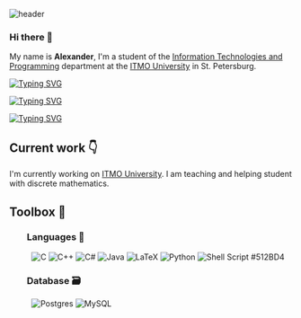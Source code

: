 ![header](https://capsule-render.vercel.app/api?type=venom&color=gradient&height=256&section=header&text=Hello%20World!&fontSize=75&animation=fadeIn&fontAlign=25.6&desc=Welcome%20to%20my%20GitHub%20profile!&descAlignY=65&descAlign=16.5)
### Hi there 👋
My name is **Alexander**, I'm a student of the [Information Technologies and Programming](https://en.itmo.ru/en/faculty/7/Information_Technologies_and_Programming_Faculty.htm) department at the [ITMO University](https://en.itmo.ru/en/) in St. Petersburg.

[![Typing SVG](https://readme-typing-svg.demolab.com?font=Fira+Code&pause=1000&color=38C2FF&random=false&width=435&lines=-+%F0%9F%92%BB+Software+engineer)](https://git.io/typing-svg)

[![Typing SVG](https://readme-typing-svg.demolab.com?font=Fira+Code&pause=1000&color=38C2FF&random=false&width=435&lines=-+%F0%9F%8E%93+Mentor+of+the+ITMO+University)](https://git.io/typing-svg)

[![Typing SVG](https://readme-typing-svg.demolab.com?font=Fira+Code&pause=1000&color=38C2FF&random=false&width=435&lines=-+%E2%9A%99%EF%B8%8F+Interested+in+object-oriented+programming)](https://git.io/typing-svg)

## Current work 👇

I'm currently working on [ITMO University](https://olymp.itmo.ru/). I am teaching and helping student with discrete mathematics.

## Toolbox 🧰

### &nbsp; &nbsp; &nbsp; &nbsp; Languages 📜

&nbsp; &nbsp; &nbsp; &nbsp; &nbsp;
![C](https://img.shields.io/badge/c-%2300599C.svg?style=for-the-badge&logo=c&logoColor=white)
![C++](https://img.shields.io/badge/c++-%2300599C.svg?style=for-the-badge&logo=c%2B%2B&logoColor=white)
![C#](https://img.shields.io/badge/c%23-%23239120.svg?style=for-the-badge&logo=csharp&logoColor=white)
![Java](https://img.shields.io/badge/java-%23ED8B00.svg?style=for-the-badge&logo=openjdk&logoColor=white)
![LaTeX](https://img.shields.io/badge/latex-%23008080.svg?style=for-the-badge&logo=latex&logoColor=white)
![Python](https://img.shields.io/badge/python-3670A0?style=for-the-badge&logo=python&logoColor=ffdd54)
![Shell Script](https://img.shields.io/badge/shell_script-%23121011.svg?style=for-the-badge&logo=gnu-bash&logoColor=white)
#512BD4

### &nbsp; &nbsp; &nbsp; &nbsp; Database 🗃
&nbsp; &nbsp; &nbsp; &nbsp; &nbsp;
![Postgres](https://img.shields.io/badge/postgres-%23316192.svg?style=for-the-badge&logo=postgresql&logoColor=white)
![MySQL](https://img.shields.io/badge/mysql-4479A1.svg?style=for-the-badge&logo=mysql&logoColor=white)

<!--
**alexandr0070/alexandr0070** is a ✨ _special_ ✨ repository because its `README.md` (this file) appears on your GitHub profile.

Here are some ideas to get you started:

- 🔭 I’m currently working on ...
- 🌱 I’m currently learning ...
- 👯 I’m looking to collaborate on ...
- 🤔 I’m looking for help with ...
- 💬 Ask me about ...
- 📫 How to reach me: ...
- 😄 Pronouns: ...
- ⚡ Fun fact: ...
-->
